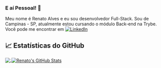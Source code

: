 ### E aí Pessoal! 👋

Meu nome é Renato Alves e eu sou desenvolvedor Full-Stack. Sou de Campinas - SP, atualmente estou cursando o módulo Back-end na Trybe. Você pode me encontrar em [![LinkedIn][3.2]][3]

## &#x1f4c8; Estatísticas do GitHub

<a href="https://github.com/renatoft89/renatoft89">
  <img align="center" src="https://github-readme-stats.vercel.app/api/top-langs/?username=renatoft89&theme=react" />
</a>
<a href="https://github.com/renatoft89/renatoft89">
  <img align="center" src="https://github-readme-stats.vercel.app/api?username=renatoft89&theme=react&show_icons=true&line_height=27&count_private=true" alt="Renato's GitHub Stats" />
</a>

<!-- links to social media icons -->

<!-- icons with padding -->

[1.1]: http://i.imgur.com/tXSoThF.png (twitter icon with padding)
[2.1]: http://i.imgur.com/0o48UoR.png (github icon with padding)

<!-- icons without padding -->

[1.2]: http://i.imgur.com/wWzX9uB.png (twitter icon without padding)
[2.2]: http://i.imgur.com/9I6NRUm.png (github icon without padding)
[3.2]: https://raw.githubusercontent.com/MartinHeinz/MartinHeinz/master/linkedin-3-16.png (LinkedIn icon without padding)


<!-- links to your social media accounts -->

[1]: https://twitter.com/Martin_Heinz_
[2]: https://github.com/MartinHeinz
[3]: https://www.linkedin.com/in/renatoalves1989/


<!-- Resources -->
<!-- Icons: https://simpleicons.org/ -->
<!-- GitHub Stats: https://github.com/anuraghazra/github-readme-stats -->
<!-- Emojis: https://emojipedia.org/emoji/ -->
<!-- HTML Emojis: https://www.fileformat.info/index.htm -->
<!-- Shields: https://shields.io/ -->
<!-- Awesome GitHub Profile README: https://github.com/abhisheknaiidu/awesome-github-profile-readme -->
